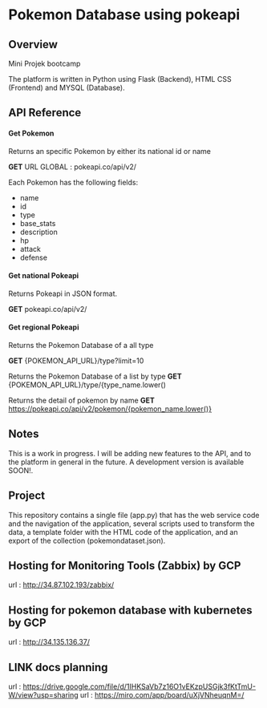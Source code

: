 # Pokemon Database using pokeapi

## Overview

Mini Projek bootcamp

The platform is written in Python using Flask (Backend), HTML CSS (Frontend) and MYSQL (Database).

## API Reference

#### Get Pokemon
Returns an specific Pokemon by either its national id or name

**GET** URL GLOBAL : pokeapi.co/api/v2/

Each Pokemon has the following fields:
- name
- id
- type
- base_stats
- description
- hp
- attack
- defense

#### Get national Pokeapi
Returns Pokeapi in JSON format.

**GET** pokeapi.co/api/v2/ 

#### Get regional Pokeapi
Returns the Pokemon Database of a all type 

**GET** {POKEMON_API_URL}/type?limit=10

Returns the Pokemon Database of a list by type 
**GET** {POKEMON_API_URL}/type/{type_name.lower()

Returns the detail of pokemon by name
**GET** https://pokeapi.co/api/v2/pokemon/{pokemon_name.lower()}

## Notes

This is a work in progress. I will be adding new features to the API, and to the platform in general in the future. A development version is available SOON!.


## Project

This repository contains a single file (app.py) that has the web service code and the navigation of the application, several scripts used to transform the data, a template folder with the HTML code of the application,  and an export of the collection (pokemondataset.json).

## Hosting for Monitoring Tools (Zabbix) by GCP
url : http://34.87.102.193/zabbix/

## Hosting for pokemon database with kubernetes by GCP
url : http://34.135.136.37/

## LINK docs planning
url : https://drive.google.com/file/d/1IHKSaVb7z16O1vEKzpUSGjk3fKtTmU-W/view?usp=sharing
url : https://miro.com/app/board/uXjVNheuqnM=/
